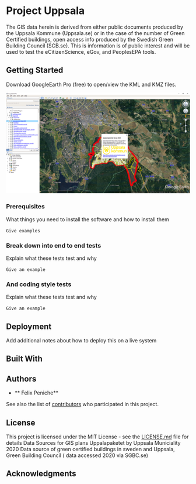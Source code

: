 # Project Uppsala 

The GIS data herein is derived from either public documents produced by the Uppsala Kommune (Uppsala.se) or in the case of the number of Green Certified buildings, open access info produced by the Swedish Green Building Council (SCB.se). This is information is of public interest and will be used to test the eCitizenScience, eGov, and PeoplesEPA  tools.

## Getting Started

Download GoogleEarth Pro (free) to open/view the KML and KMZ files. 

![](google%20earth%20image%20preview%20of%20Uppsala%20Kommune%20.jpg)
### Prerequisites

What things you need to install the software and how to install them

```
Give examples
```

### Break down into end to end tests

Explain what these tests test and why

```
Give an example
```

### And coding style tests

Explain what these tests test and why

```
Give an example
```

## Deployment

Add additional notes about how to deploy this on a live system

## Built With


## Authors

* ** Felix Peniche** 

See also the list of [contributors](https://github.com/EthosandLelou/peoplesEPA/contributors) who participated in this project.

## License

This project is licensed under the MIT License - see the [LICENSE.md](LICENSE.md) file for details
Data Sources for GIS plans Uppalapaketet by Uppsala Municiality 2020 
Data source of green certified buildings in sweden and Uppsala, Green Building Council ( data accessed 2020 via SGBC.se)  

## Acknowledgments

